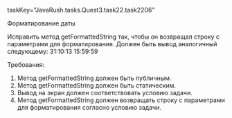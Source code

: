 taskKey="JavaRush.tasks.Quest3.task22.task2206"

Форматирование даты

Исправить метод getFormattedString так, чтобы он возвращал строку с параметрами для форматирования.
Должен быть вывод аналогичный следующему:
31:10:13 15:59:59


Требования:
1.	Метод getFormattedString должен быть публичным.
2.	Метод getFormattedString должен быть статическим.
3.	Вывод на экран должен соответствовать условию задачи.
4.	Метод getFormattedString должен возвращать строку с параметрами для форматирования согласно условию задачи.


